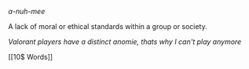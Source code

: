 *a-nuh-mee*

A lack of moral or ethical standards within a group or society.

*Valorant players have a distinct anomie, thats why I can't play anymore*

[[10$ Words]]
